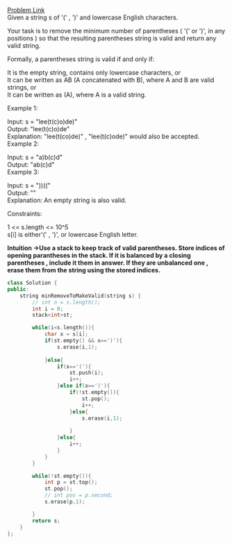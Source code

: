 [Problem Link](https://leetcode.com/problems/minimum-remove-to-make-valid-parentheses/description/?envType=daily-question&envId=2024-04-06)<br>
Given a string s of '(' , ')' and lowercase English characters.<br>

Your task is to remove the minimum number of parentheses ( '(' or ')', in any positions ) so that the resulting parentheses string is valid and return any valid string.<br>

Formally, a parentheses string is valid if and only if:<br>

It is the empty string, contains only lowercase characters, or<br>
It can be written as AB (A concatenated with B), where A and B are valid strings, or<br>
It can be written as (A), where A is a valid string.<br>
 

Example 1:<br>

Input: s = "lee(t(c)o)de)"<br>
Output: "lee(t(c)o)de"<br>
Explanation: "lee(t(co)de)" , "lee(t(c)ode)" would also be accepted.<br>
Example 2:<br>

Input: s = "a)b(c)d"<br>
Output: "ab(c)d"<br>
Example 3:<br>

Input: s = "))(("<br>
Output: ""<br>
Explanation: An empty string is also valid.<br>
 

Constraints:<br>

1 <= s.length <= 10^5<br>
s[i] is either'(' , ')', or lowercase English letter.<br>

__Intuition ->Use a stack to keep track of valid parentheses. Store indices of opening parantheses in the stack. If it is balanced by a closing parentheses , include it them in answer. If they are unbalanced one , erase them from the string using the stored indices.__

```C++
class Solution {
public:
    string minRemoveToMakeValid(string s) {
        // int n = s.length();
        int i = 0;
        stack<int>st;

        while(i<s.length()){
            char x = s[i];
            if(st.empty() && x==')'){
                s.erase(i,1);
                
            }else{
                if(x=='('){
                    st.push(i);
                    i++;
                }else if(x==')'){
                    if(!st.empty()){
                        st.pop();
                        i++;
                    }else{
                        s.erase(i,1);
                        
                    }
                }else{
                    i++;
                }
            }
        }

        while(!st.empty()){
            int p = st.top();
            st.pop();
            // int pos = p.second;
            s.erase(p,1);

        }
        return s;
    }
};
```

